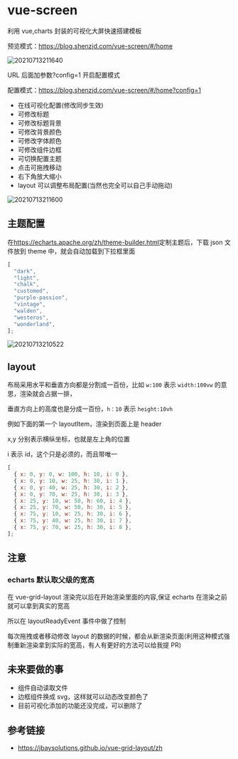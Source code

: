 # vue-screen

利用 vue,charts 封装的可视化大屏快速搭建模板

预览模式：<https://blog.shenzjd.com/vue-screen/#/home>

![20210713211640](https://cdn.jsdelivr.net/gh/wu529778790/image/blog/20210713211640.png)

URL 后面加参数?config=1 开启配置模式

配置模式：<https://blog.shenzjd.com/vue-screen/#/home?config=1>

- 在线可视化配置(修改同步生效)
- 可修改标题
- 可修改标题背景
- 可修改背景颜色
- 可修改字体颜色
- 可修改组件边框
- 可切换配置主题
- 点击可拖拽移动
- 右下角放大缩小
- layout 可以调整布局配置(当然也完全可以自己手动拖动)

![20210713211600](https://cdn.jsdelivr.net/gh/wu529778790/image/blog/20210713211600.png)

## 主题配置

在<https://echarts.apache.org/zh/theme-builder.html>定制主题后，下载 json 文件放到 theme 中，就会自动加载到下拉框里面

```js
[
  "dark",
  "light",
  "chalk",
  "customed",
  "purple-passion",
  "vintage",
  "walden",
  "westeros",
  "wonderland",
];
```

![20210713210522](https://cdn.jsdelivr.net/gh/wu529778790/image/blog/20210713210522.png)

## layout

布局采用水平和垂直方向都是分割成一百份，比如 `w:100` 表示 `width:100vw` 的意思，渲染就会占据一排，

垂直方向上的高度也是分成一百份，`h：10` 表示 `height:10vh`

例如下面的第一个 layoutItem，渲染到页面上是 header

x,y 分别表示横纵坐标，也就是左上角的位置

i 表示 id，这个只是必须的，而且带唯一

```js
[
  { x: 0, y: 0, w: 100, h: 10, i: 0 },
  { x: 0, y: 10, w: 25, h: 30, i: 1 },
  { x: 0, y: 40, w: 25, h: 30, i: 2 },
  { x: 0, y: 70, w: 25, h: 30, i: 3 },
  { x: 25, y: 10, w: 50, h: 60, i: 4 },
  { x: 25, y: 70, w: 50, h: 30, i: 5 },
  { x: 75, y: 10, w: 25, h: 30, i: 6 },
  { x: 75, y: 40, w: 25, h: 30, i: 7 },
  { x: 75, y: 70, w: 25, h: 30, i: 8 },
];
```

## 注意

### echarts 默认取父级的宽高

在 vue-grid-layout 渲染完以后在开始渲染里面的内容,保证 echarts 在渲染之前就可以拿到真实的宽高

所以在 layoutReadyEvent 事件中做了控制

每次拖拽或者移动修改 layout 的数据的时候，都会从新渲染页面(利用这种模式强制重新渲染拿到实际的宽高，有人有更好的方法可以给我提 PR)

## 未来要做的事

- 组件自动读取文件
- 边框组件换成 svg，这样就可以动态改变颜色了
- 目前可视化添加的功能还没完成，可以删除了

## 参考链接

- <https://jbaysolutions.github.io/vue-grid-layout/zh>
